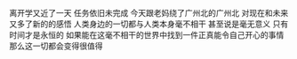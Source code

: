 离开学又近了一天 任务依旧未完成 今天跟老妈绕了广州北的广州北 对现在和未来又多了新的的感悟 人类身边的一切都与人类本身毫不相干 甚至说是毫无意义 只有时间才是永恒的 如果能在这毫不相干的世界中找到一件正真能令自己开心的事情 那么这一切都会变得很值得